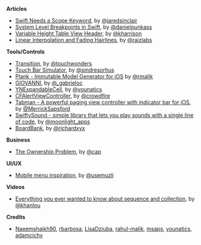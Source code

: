 
**Articles**

* [Swift Needs a Scope Keyword](http://blog.jaredsinclair.com/post/158514342165/swift-needs-a-scope-keyword), by [@jaredsinclair](https://twitter.com/jaredsinclair)
* [System Level Breakpoints in Swift](http://indiestack.com/2017/03/system-level-breakpoints-in-swift/), by [@danielpunkass](https://twitter.com/danielpunkass)
* [Variable Height Table View Header](https://useyourloaf.com/blog/variable-height-table-view-header/), by [@kharrison](https://twitter.com/kharrison)
* [Linear Interpolation and Fading Hairlines](https://www.raizlabs.com/dev/2017/03/linear-interpolation-fading-hairlines/), by [@raizlabs](http://www.twitter.com/raizlabs)

**Tools/Controls**

* [Transition](https://github.com/Touchwonders/Transition), by [@touchwonders](https://twitter.com/touchwonders)
* [Touch Bar Simulator](https://github.com/sindresorhus/touch-bar-simulator), by [@sindresorhus](https://twitter.com/sindresorhus)
* [Plank - Immutable Model Generator for iOS](https://github.com/pinterest/plank) by [@rmalik](https://twitter.com/rmalik)
* [GIOVANNI](https://github.com/gabrieloc/GIOVANNI), by [@_gabrieloc](http://twitter.com/_gabrieloc)
* [YNExpandableCell](https://github.com/younatics/YNExpandableCell), by [@younatics](https://twitter.com/younatics)
* [CFAlertViewController](https://github.com/Codigami/CFAlertViewController), by [@crowdfire](https://twitter.com/crowdfire)
* [Tabman - A powerful paging view controller with indicator bar for iOS](https://github.com/msaps/Tabman), by [@MerrickSapsford](https://twitter.com/MerrickSapsford)
* [SwiftySound - simple library that lets you play sounds with a single line of code](https://github.com/adamcichy/SwiftySound), by [@moonlight_apps](https://twitter.com/moonlight_apps)
* [BoardBank](https://github.com/richardxyx/BoardBank), by [@richardxyx](https://twitter.com/richardxyx)

**Business**

* [The Ownership Problem](https://medium.com/front-conference/the-ownership-problem-52e0ddd11284#.hulmthbof), by [@cap](https://twitter.com/cap)

**UI/UX**

* [Mobile menu inspiration](https://medium.muz.li/mobile-menu-inspiration-efce45316646#.pw9n4x9sg), by [@usemuzli](https://twitter.com/usemuzli)

**Videos**

*  [Everything you ever wanted to know about sequence and collection](https://realm.io/news/try-swift-soroush-khanlou-sequence-collection/), by [@khanlou](https://twitter.com/khanlou)

**Credits**

* [Naeemshaikh90](https://github.com/naeemshaikh90), [rbarbosa](https://github.com/rbarbosa), [LisaDziuba](https://github.com/lisadziuba), [rahul-malik](https://github.com/rahul-malik), [msaps](https://github.com/msaps), [younatics](https://github.com/younatics), [adamcichy](https://github.com/adamcichy)
